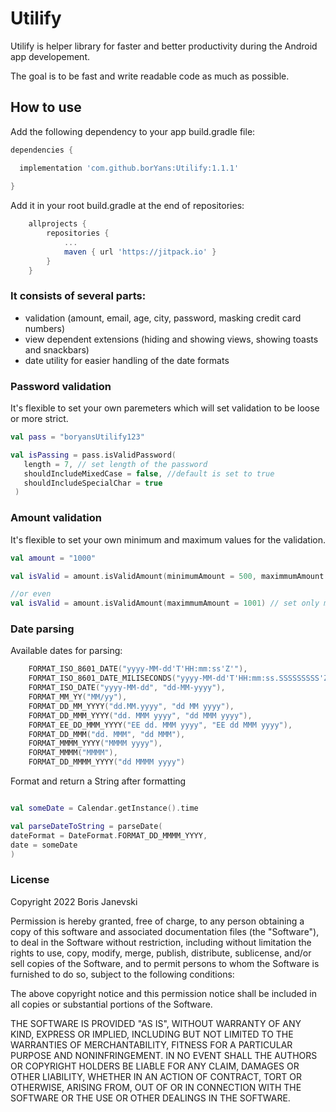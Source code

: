 # Utilify

Utilify is helper library for faster and better productivity during the Android app developement. 

The goal is to be fast and write readable code as much as possible.

<h2>How to use</h2>
Add the following dependency to your app build.gradle file:

```groovy
dependencies {

  implementation 'com.github.borYans:Utilify:1.1.1'
  
}
```

Add it in your root build.gradle at the end of repositories:

```groovy
	allprojects {
		repositories {
			...
			maven { url 'https://jitpack.io' }
		}
	}
  ```

### It consists of several parts:
- validation (amount, email, age, city, password, masking credit card numbers)
- view dependent extensions (hiding and showing views, showing toasts and snackbars)
- date utility for easier handling of the date formats

### Password validation
It's flexible to set your own paremeters which will set validation to be loose or more strict.

```kotlin
val pass = "boryansUtilify123"

val isPassing = pass.isValidPassword(
   length = 7, // set length of the password
   shouldIncludeMixedCase = false, //default is set to true
   shouldIncludeSpecialChar = true
 )
```

### Amount validation
It's flexible to set your own minimum and maximum values for the validation.

```kotlin
val amount = "1000"

val isValid = amount.isValidAmount(minimumAmount = 500, maximmumAmount = 1001) //set your own range 

//or even
val isValid = amount.isValidAmount(maximmumAmount = 1001) // set only max amount, minimum is default null.
```

### Date parsing
Available dates for parsing:
```kotlin
    FORMAT_ISO_8601_DATE("yyyy-MM-dd'T'HH:mm:ss'Z'"),
    FORMAT_ISO_8601_DATE_MILISECONDS("yyyy-MM-dd'T'HH:mm:ss.SSSSSSSSS'Z'"),
    FORMAT_ISO_DATE("yyyy-MM-dd", "dd-MM-yyyy"),
    FORMAT_MM_YY("MM/yy"),
    FORMAT_DD_MM_YYYY("dd.MM.yyyy", "dd MM yyyy"),
    FORMAT_DD_MMM_YYYY("dd. MMM yyyy", "dd MMM yyyy"),
    FORMAT_EE_DD_MMM_YYYY("EE dd. MMM yyyy", "EE dd MMM yyyy"),
    FORMAT_DD_MMM("dd. MMM", "dd MMM"),
    FORMAT_MMMM_YYYY("MMMM yyyy"),
    FORMAT_MMMM("MMMM"),
    FORMAT_DD_MMMM_YYYY("dd MMMM yyyy")
```
Format and return a String after formatting
```kotlin

val someDate = Calendar.getInstance().time

val parseDateToString = parseDate(
dateFormat = DateFormat.FORMAT_DD_MMMM_YYYY,
date = someDate
)

```

### License

Copyright 2022 Boris Janevski

Permission is hereby granted, free of charge, to any person obtaining a copy of
this software and associated documentation files (the "Software"), to deal in
the Software without restriction, including without limitation the rights to
use, copy, modify, merge, publish, distribute, sublicense, and/or sell copies
of the Software, and to permit persons to whom the Software is furnished to do
so, subject to the following conditions:

The above copyright notice and this permission notice shall be included in all
copies or substantial portions of the Software.

THE SOFTWARE IS PROVIDED "AS IS", WITHOUT WARRANTY OF ANY KIND, EXPRESS OR
IMPLIED, INCLUDING BUT NOT LIMITED TO THE WARRANTIES OF MERCHANTABILITY,
FITNESS FOR A PARTICULAR PURPOSE AND NONINFRINGEMENT. IN NO EVENT SHALL THE
AUTHORS OR COPYRIGHT HOLDERS BE LIABLE FOR ANY CLAIM, DAMAGES OR OTHER
LIABILITY, WHETHER IN AN ACTION OF CONTRACT, TORT OR OTHERWISE, ARISING FROM,
OUT OF OR IN CONNECTION WITH THE SOFTWARE OR THE USE OR OTHER DEALINGS IN THE
SOFTWARE.
